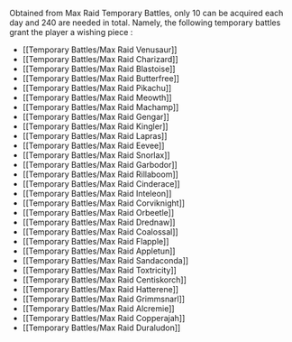 Obtained from Max Raid Temporary Battles, only 10 can be acquired each day and 240 are needed in total.
Namely, the following temporary battles grant the player a wishing piece :
- [[Temporary Battles/Max Raid Venusaur]]
- [[Temporary Battles/Max Raid Charizard]]
- [[Temporary Battles/Max Raid Blastoise]]
- [[Temporary Battles/Max Raid Butterfree]]
- [[Temporary Battles/Max Raid Pikachu]]
- [[Temporary Battles/Max Raid Meowth]]
- [[Temporary Battles/Max Raid Machamp]]
- [[Temporary Battles/Max Raid Gengar]]
- [[Temporary Battles/Max Raid Kingler]]
- [[Temporary Battles/Max Raid Lapras]]
- [[Temporary Battles/Max Raid Eevee]]
- [[Temporary Battles/Max Raid Snorlax]]
- [[Temporary Battles/Max Raid Garbodor]]
- [[Temporary Battles/Max Raid Rillaboom]]
- [[Temporary Battles/Max Raid Cinderace]]
- [[Temporary Battles/Max Raid Inteleon]]
- [[Temporary Battles/Max Raid Corviknight]]
- [[Temporary Battles/Max Raid Orbeetle]]
- [[Temporary Battles/Max Raid Drednaw]]
- [[Temporary Battles/Max Raid Coalossal]]
- [[Temporary Battles/Max Raid Flapple]]
- [[Temporary Battles/Max Raid Appletun]]
- [[Temporary Battles/Max Raid Sandaconda]]
- [[Temporary Battles/Max Raid Toxtricity]]
- [[Temporary Battles/Max Raid Centiskorch]]
- [[Temporary Battles/Max Raid Hatterene]]
- [[Temporary Battles/Max Raid Grimmsnarl]]
- [[Temporary Battles/Max Raid Alcremie]]
- [[Temporary Battles/Max Raid Copperajah]]
- [[Temporary Battles/Max Raid Duraludon]]